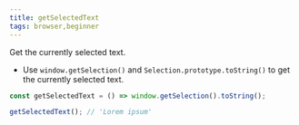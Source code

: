 ```yaml
---
title: getSelectedText
tags: browser,beginner
---
```


Get the currently selected text.

- Use `window.getSelection()` and `Selection.prototype.toString()` to get the currently selected text.

```js
const getSelectedText = () => window.getSelection().toString();
```

```js
getSelectedText(); // 'Lorem ipsum'
```
